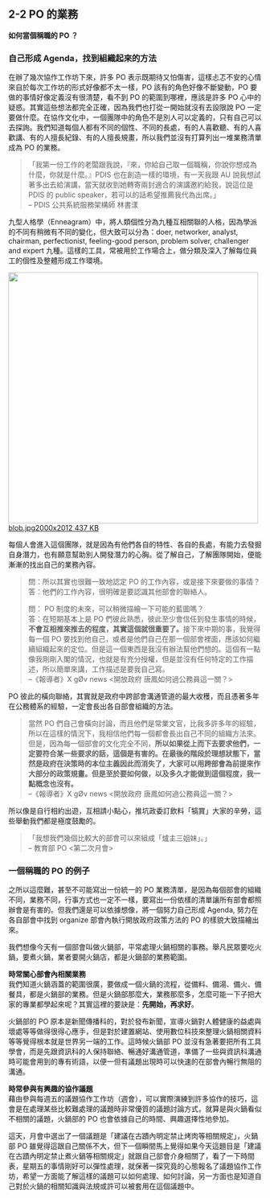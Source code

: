 <h2>2-2 PO 的業務</h2>

<p><strong>如何當個稱職的 PO ？</strong></p>

<h3>自己形成 Agenda，找到組織起來的方法</h3>

<p>在辦了幾次協作工作坊下來，許多 PO 表示既期待又怕傷害，這樣忐忑不安的心情來自於每次工作坊的形式好像都不太一樣，PO 該有的角色好像不斷變動，PO 要做的事情好像定義沒有很清楚，看不到 PO 的範圍到哪裡，應該是許多 PO 心中的疑惑。其實這些想法都完全正確，因為我們也打從一開始就沒有去設限說 PO 一定要做什麼。在協作文化中，一個團隊中的角色不是別人可以定義的，只有自己可以去探詢。我們知道每個人都有不同的個性、不同的長處，有的人喜歡聽、有的人喜歡講、有的人擅長紀錄、有的人擅長規畫，所以我們並沒有打算列出一堆業務清單成為 PO 的業務。</p>

<blockquote><p>「我第一份工作的老闆跟我說，『來，你給自己取一個職稱，你說你想成為什麼，你就是什麼。』PDIS 也在創造一樣的環境，有一天我跟 AU 說我想試著多出去給演講，當天就收到她轉寄兩封適合的演講邀約給我，說這位是 PDIS 的 public speaker，若可以的話希望推薦我代為出席。」<br>– PDIS 公共系統服務架構師 林書漾 </p></blockquote>

<p>九型人格學（Enneagram）中，將人類個性分為九種互相關聯的人格，因為學派的不同有稍微有不同的變化，但大致可以分為：doer, networker, analyst, chairman, perfectionist, feeling-good person, problem solver, challenger and expert 九種。這樣的工具，常被用於工作場合上，做分類及深入了解每位員工的個性及整體形成工作環境。</p>

<p><div class="lightbox-wrapper"><a data-download-href="https://talk.pdis.nat.gov.tw/uploads/default/213e6c74578e0212d6f72a65721e0df61b3ff065" href="https://talk.pdis.nat.gov.tw/uploads/default/original/1X/213e6c74578e0212d6f72a65721e0df61b3ff065.jpg" class="lightbox" title="blob.jpg"><img src="https://talk.pdis.nat.gov.tw/uploads/default/optimized/1X/213e6c74578e0212d6f72a65721e0df61b3ff065_1_497x500.jpg" width="497" height="500"><div class="meta">
<span class="filename">blob.jpg</span><span class="informations">2000x2012 437 KB</span><span class="expand"></span>
</div></a></div></p>

<p>每個人會進入這個團隊，就是因為有他們各自的特性、各自的長處，有能力去發掘自身潛力，也有願意幫助別人開發潛力的心胸。從了解自己，了解團隊開始，便能漸漸的找出自己的業務內容。</p>

<blockquote>
<p>問：所以其實也很難一致地認定 PO 的工作內容，或是接下來要做的事情？<br>答：他們的工作內容，很明確是要認識其他部會的聯絡人。</p>
<p>問： PO 制度的未來，可以稍微描繪一下可能的藍圖嗎？<br>答：在短期基本上是 PO 們彼此熟悉，彼此至少會信任到發生事情的時候，<strong>不會互相推來推去的程度，其實這個就很重要了。</strong>接下來中期的事，我覺得每一個 PO 要找到他自己，或者是他們自己在那一個部會裡面，應該如何繼續組織起來的定位。但是這一個東西是我沒有辦法幫他們想的。這個有一點像我剛剛入閣的情況，也就是有充分授權，但是並沒有任何特定的工作描述，所以簡單來講，工作描述是要我自己寫。<br>–《報導者》X gØv news &lt;開放政府 唐鳳如何過公務員這一關？&gt;</p>
</blockquote>

<p>PO 彼此的橫向聯絡，其實就是政府中跨部會溝通管道的最大收穫，而且憑著多年在公務體系的經驗，一定會長出各自部會組織的方法。</p>

<blockquote><p>當然 PO 們自己會橫向討論，而且他們是常業文官，比我多許多年的經驗，所以在這樣的情況下，我相信他們每一個都會長出自己不同的組織方法來。但是，因為每一個部會的文化完全不同，<strong>所以如果從上而下去要求他們，一定要符合某一些要求的話，這個是有害的。在最後的階段於理想狀態下，當然是政府在決策時的本位主義因此而消失了，大家可以用跨部會為前提來作大部分的政策規畫。但是至於要如何做，以及多久才能做到這個程度，我一點概念也沒有。</strong><br> –《報導者》X gØv news &lt;開放政府 唐鳳如何過公務員這一關？&gt;</p></blockquote>

<p>所以像是自行相約出遊，互相請小點心，推坑政委訂飲料「犒賞」大家的辛勞，這些舉動我們都是極度鼓勵的。</p>

<blockquote><p>「我想我們幾個比較大的部會可以來組成「爐主三姐妹」。」<br>– 教育部 PO &lt;第二次月會&gt;</p></blockquote>

<h3>一個稱職的 PO 的例子</h3>

<p>之所以這麼難，甚至不可能寫出一份統一的 PO 業務清單，是因為每個部會的組織不同，業務不同，行事方式也一定不一樣，要寫出一份依樣的清單讓所有部會都照辦會是有害的。但我們還是可以依據想像，將一個努力自己形成 Agenda, 努力在各自部會中找到 organize 部會內執行開放政府政策方法的 PO 的樣貌大致描繪出來。</p>

<p>我們想像今天有一個部會叫做火鍋部，平常處理火鍋相關的事務。舉凡民眾要吃火鍋，要煮火鍋，業者要開火鍋店，都是火鍋部的業務範圍。</p>

<p><strong>時常關心部會內相關業務</strong><br>我們知道火鍋涵蓋的範圍很廣，要做成一個火鍋的流程，從備料、備湯、備火、備餐具，都是火鍋部的業務。但是火鍋部那麼大，業務那麼多，怎麼可能一下子把大家的專業都學起來呢？其實這裡的要訣是：<strong>先開始，再求好</strong>。</p>

<p>火鍋部的 PO 原本是新聞傳播科的，對於發布新聞，宣導火鍋對人體健康的益處與壞處等等做得很得心應手，但是對於建置網站、使用數位科技來整理火鍋相關資料等等覺得根本就是世界另一端的工作。這時候火鍋部 PO 並沒有急著要把所有工具學會，而是先跟資訊科的人保持聯絡、暢通好溝通管道，準備了一些與資訊科溝通時可能會用到的專有術語，以便一但有議題出現時可以快速的在部會內暢行無阻的溝通。</p>

<p><strong>時常參與有興趣的協作議題</strong><br>藉由參與每週五的議題協作工作坊（週會），可以實際演練到許多協作的技巧，這會是在處理某些比較難處理的議題時非常優質的議題討論方式，就算是與火鍋看似不相關的議題，火鍋部的 PO 也會依據自己的時間、興趣選擇性地參加。</p>

<p>這天，月會中選出了一個議題是「建議在古蹟內明定禁止烤肉等相關規定」，火鍋部 PO 雖覺得這跟自己關係不大，但下一個瞬間馬上覺得如果今天這題目是「建議在古蹟內明定禁止煮火鍋等相關規定」就跟自己部會介身相關了，看了一下時間表，星期五的事情剛好可以彈性處理，就保著一探究竟的心態報名了議題協作工作坊，希望一方面能了解這樣的議題可以如何處理、如何討論，另一方面也是知道自己對於火鍋的相關知識與法規或許可以被套用在這個議題中。</p>